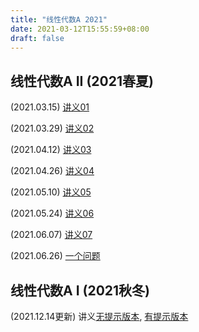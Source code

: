 ```yaml
---
title: "线性代数A 2021"
date: 2021-03-12T15:55:59+08:00
draft: false
---
```


## 线性代数A II (2021春夏)

(2021.03.15) [讲义01](../Linear_Algebra_II/finished/01.pdf)

(2021.03.29) [讲义02](../Linear_Algebra_II/finished/02.pdf)

(2021.04.12) [讲义03](../Linear_Algebra_II/finished/03.pdf)

(2021.04.26) [讲义04](../Linear_Algebra_II/finished/04.pdf)

(2021.05.10) [讲义05](../Linear_Algebra_II/finished/05.pdf)

(2021.05.24) [讲义06](../Linear_Algebra_II/finished/06.pdf)

(2021.06.07) [讲义07](../Linear_Algebra_II/finished/07.pdf)

(2021.06.26) [一个问题](../Linear_Algebra_II/finished/other.pdf)

## 线性代数A I (2021秋冬)

(2021.12.14更新) 讲义[无提示版本](../Linear_Algebra_I/finish/1213.pdf),
[有提示版本](../Linear_Algebra_I/finish/1213_answer.pdf)
